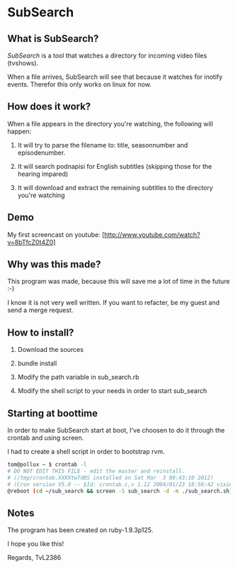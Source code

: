 # SubSearch

## What is SubSearch?

*SubSearch* is a tool that watches a directory for incoming video files (tvshows).

When a file arrives, SubSearch will see that because it watches for inotify events. Therefor this only works on linux for now.

## How does it work?

When a file appears in the directory you're watching, the following will happen:

1) It will try to parse the filename to: title, seasonnumber and episodenumber.

2) It will search podnapisi for English subtitles (skipping those for the hearing impared)

3) It will download and extract the remaining subtitles to the directory you're watching

## Demo

My first screencast on youtube: [http://www.youtube.com/watch?v=8bTfcZ0t4Z0]

## Why was this made?

This program was made, because this will save me a lot of time in the future :-)

I know it is not very well written. If you want to refacter, be my guest and send a merge request.

## How to install?

1) Download the sources

2) bundle install

3) Modify the path variable in sub_search.rb

4) Modify the shell script to your needs in order to start sub_search

## Starting at boottime
In order to make SubSearch start at boot, I've choosen to do it through the crontab and using screen.

I had to create a shell script in order to bootstrap rvm.

``` bash
tom@pollux ~ $ crontab -l
# DO NOT EDIT THIS FILE - edit the master and reinstall.
# (/tmp/crontab.XXXXtwTd0S installed on Sat Mar  3 09:43:10 2012)
# (Cron version V5.0 -- $Id: crontab.c,v 1.12 2004/01/23 18:56:42 vixie Exp $)
@reboot (cd ~/sub_search && screen -S sub_search -d -m ./sub_search.sh)
```

## Notes
The program has been created on ruby-1.9.3p125.

I hope you like this!

Regards,
TvL2386
